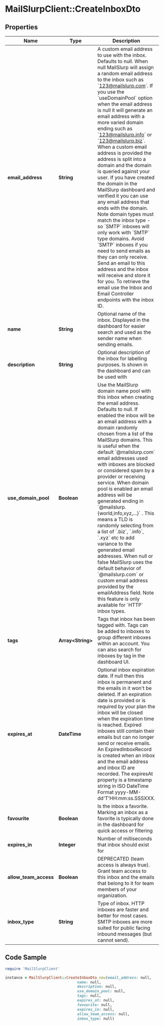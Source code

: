# MailSlurpClient::CreateInboxDto

## Properties

Name | Type | Description | Notes
------------ | ------------- | ------------- | -------------
**email_address** | **String** | A custom email address to use with the inbox. Defaults to null. When null MailSlurp will assign a random email address to the inbox such as &#x60;123@mailslurp.com&#x60;. If you use the &#x60;useDomainPool&#x60; option when the email address is null it will generate an email address with a more varied domain ending such as &#x60;123@mailslurp.info&#x60; or &#x60;123@mailslurp.biz&#x60;. When a custom email address is provided the address is split into a domain and the domain is queried against your user. If you have created the domain in the MailSlurp dashboard and verified it you can use any email address that ends with the domain. Note domain types must match the inbox type - so &#x60;SMTP&#x60; inboxes will only work with &#x60;SMTP&#x60; type domains. Avoid &#x60;SMTP&#x60; inboxes if you need to send emails as they can only receive. Send an email to this address and the inbox will receive and store it for you. To retrieve the email use the Inbox and Email Controller endpoints with the inbox ID. | [optional] 
**name** | **String** | Optional name of the inbox. Displayed in the dashboard for easier search and used as the sender name when sending emails. | [optional] 
**description** | **String** | Optional description of the inbox for labelling purposes. Is shown in the dashboard and can be used with | [optional] 
**use_domain_pool** | **Boolean** | Use the MailSlurp domain name pool with this inbox when creating the email address. Defaults to null. If enabled the inbox will be an email address with a domain randomly chosen from a list of the MailSlurp domains. This is useful when the default &#x60;@mailslurp.com&#x60; email addresses used with inboxes are blocked or considered spam by a provider or receiving service. When domain pool is enabled an email address will be generated ending in &#x60;@mailslurp.{world,info,xyz,...}&#x60; . This means a TLD is randomly selecting from a list of &#x60;.biz&#x60;, &#x60;.info&#x60;, &#x60;.xyz&#x60; etc to add variance to the generated email addresses. When null or false MailSlurp uses the default behavior of &#x60;@mailslurp.com&#x60; or custom email address provided by the emailAddress field. Note this feature is only available for &#x60;HTTP&#x60; inbox types. | [optional] 
**tags** | **Array&lt;String&gt;** | Tags that inbox has been tagged with. Tags can be added to inboxes to group different inboxes within an account. You can also search for inboxes by tag in the dashboard UI. | [optional] 
**expires_at** | **DateTime** | Optional inbox expiration date. If null then this inbox is permanent and the emails in it won&#39;t be deleted. If an expiration date is provided or is required by your plan the inbox will be closed when the expiration time is reached. Expired inboxes still contain their emails but can no longer send or receive emails. An ExpiredInboxRecord is created when an inbox and the email address and inbox ID are recorded. The expiresAt property is a timestamp string in ISO DateTime Format yyyy-MM-dd&#39;T&#39;HH:mm:ss.SSSXXX. | [optional] 
**favourite** | **Boolean** | Is the inbox a favorite. Marking an inbox as a favorite is typically done in the dashboard for quick access or filtering | [optional] 
**expires_in** | **Integer** | Number of milliseconds that inbox should exist for | [optional] 
**allow_team_access** | **Boolean** | DEPRECATED (team access is always true). Grant team access to this inbox and the emails that belong to it for team members of your organization. | [optional] 
**inbox_type** | **String** | Type of inbox. HTTP inboxes are faster and better for most cases. SMTP inboxes are more suited for public facing inbound messages (but cannot send). | [optional] 

## Code Sample

```ruby
require 'MailSlurpClient'

instance = MailSlurpClient::CreateInboxDto.new(email_address: null,
                                 name: null,
                                 description: null,
                                 use_domain_pool: null,
                                 tags: null,
                                 expires_at: null,
                                 favourite: null,
                                 expires_in: null,
                                 allow_team_access: null,
                                 inbox_type: null)
```


